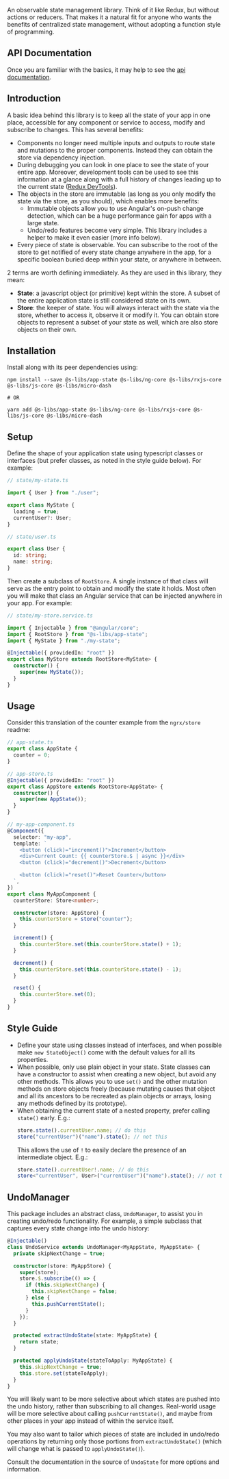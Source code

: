 An observable state management library. Think of it like Redux, but without actions or reducers. That makes it a natural fit for anyone who wants the benefits of centralized state management, without adopting a function style of programming.

## API Documentation

Once you are familiar with the basics, it may help to see the [api documentation](https://simontonsoftware.github.io/s-libs/app-state).

## Introduction

A basic idea behind this library is to keep all the state of your app in one place, accessible for any component or service to access, modify and subscribe to changes. This has several benefits:

- Components no longer need multiple inputs and outputs to route state and mutations to the proper components. Instead they can obtain the store via dependency injection.
- During debugging you can look in one place to see the state of your entire app. Moreover, development tools can be used to see this information at a glance along with a full history of changes leading up to the current state ([Redux DevTools](https://chrome.google.com/webstore/detail/redux-devtools/lmhkpmbekcpmknklioeibfkpmmfibljd?hl=en)).
- The objects in the store are immutable (as long as you only modify the state via the store, as you should), which enables more benefits:
  - Immutable objects allow you to use Angular's on-push change detection, which can be a huge performance gain for apps with a large state.
  - Undo/redo features become very simple. This library includes a helper to make it even easier (more info below).
- Every piece of state is observable. You can subscribe to the root of the store to get notified of every state change anywhere in the app, for a specific boolean buried deep within your state, or anywhere in between.

2 terms are worth defining immediately. As they are used in this library, they mean:

- **State**: a javascript object (or primitive) kept within the store. A subset of the entire application state is still considered state on its own.
- **Store**: the keeper of state. You will always interact with the state via the store, whether to access it, observe it or modify it. You can obtain store objects to represent a subset of your state as well, which are also store objects on their own.

## Installation

Install along with its peer dependencies using:

```shell script
npm install --save @s-libs/app-state @s-libs/ng-core @s-libs/rxjs-core @s-libs/js-core @s-libs/micro-dash

# OR

yarn add @s-libs/app-state @s-libs/ng-core @s-libs/rxjs-core @s-libs/js-core @s-libs/micro-dash
```

## Setup

Define the shape of your application state using typescript classes or interfaces (but prefer classes, as noted in the style guide below). For example:

```ts
// state/my-state.ts

import { User } from "./user";

export class MyState {
  loading = true;
  currentUser?: User;
}
```

```ts
// state/user.ts

export class User {
  id: string;
  name: string;
}
```

Then create a subclass of `RootStore`. A single instance of that class will serve as the entry point to obtain and modify the state it holds. Most often you will make that class an Angular service that can be injected anywhere in your app. For example:

```ts
// state/my-store.service.ts

import { Injectable } from "@angular/core";
import { RootStore } from "@s-libs/app-state";
import { MyState } from "./my-state";

@Injectable({ providedIn: "root" })
export class MyStore extends RootStore<MyState> {
  constructor() {
    super(new MyState());
  }
}
```

## Usage

Consider this translation of the counter example from the `ngrx/store` readme:

```ts
// app-state.ts
export class AppState {
  counter = 0;
}

// app-store.ts
@Injectable({ providedIn: "root" })
export class AppStore extends RootStore<AppState> {
  constructor() {
    super(new AppState());
  }
}

// my-app-component.ts
@Component({
  selector: "my-app",
  template: `
    <button (click)="increment()">Increment</button>
    <div>Current Count: {{ counterStore.$ | async }}</div>
    <button (click)="decrement()">Decrement</button>

    <button (click)="reset()">Reset Counter</button>
  `,
})
export class MyAppComponent {
  counterStore: Store<number>;

  constructor(store: AppStore) {
    this.counterStore = store("counter");
  }

  increment() {
    this.counterStore.set(this.counterStore.state() + 1);
  }

  decrement() {
    this.counterStore.set(this.counterStore.state() - 1);
  }

  reset() {
    this.counterStore.set(0);
  }
}
```

## Style Guide

- Define your state using classes instead of interfaces, and when possible make `new StateObject()` come with the default values for all its properties.
- When possible, only use plain object in your state. State classes can have a constructor to assist when creating a new object, but avoid any other methods. This allows you to use `set()` and the other mutation methods on store objects freely (because mutating causes that object and all its ancestors to be recreated as plain objects or arrays, losing any methods defined by its prototype).
- When obtaining the current state of a nested property, prefer calling `state()` early. E.g.:
  ```ts
  store.state().currentUser.name; // do this
  store("currentUser")("name").state(); // not this
  ```
  This allows the use of `!` to easily declare the presence of an intermediate object. E.g.:
  ```ts
  store.state().currentUser!.name; // do this
  store<"currentUser", User>("currentUser")("name").state(); // not this
  ```

## UndoManager

This package includes an abstract class, `UndoManager`, to assist you in creating undo/redo functionality. For example, a simple subclass that captures every state change into the undo history:

```ts
@Injectable()
class UndoService extends UndoManager<MyAppState, MyAppState> {
  private skipNextChange = true;

  constructor(store: MyAppStore) {
    super(store);
    store.$.subscribe(() => {
      if (this.skipNextChange) {
        this.skipNextChange = false;
      } else {
        this.pushCurrentState();
      }
    });
  }

  protected extractUndoState(state: MyAppState) {
    return state;
  }

  protected applyUndoState(stateToApply: MyAppState) {
    this.skipNextChange = true;
    this.store.set(stateToApply);
  }
}
```

You will likely want to be more selective about which states are pushed into the undo history, rather than subscribing to all changes. Real-world usage will be more selective about calling `pushCurrentState()`, and maybe from other places in your app instead of within the service itself.

You may also want to tailor which pieces of state are included in undo/redo operations by returning only those portions from `extractUndoState()` (which will change what is passed to `applyUndoState()`).

Consult the documentation in the source of `UndoState` for more options and information.

